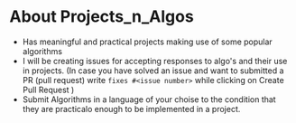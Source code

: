# About Projects_n_Algos
* Has meaningful and practical projects making use of some popular algorithms
* I will be creating issues for accepting responses to algo's and their use in projects.
(In case you have solved an issue and want to submitted a PR (pull request) write `fixes #<issue number>` while clicking on Create Pull Request )
* Submit Algorithms in a language of your choise to the condition that they are practicalo enough to be implemented in a project.

